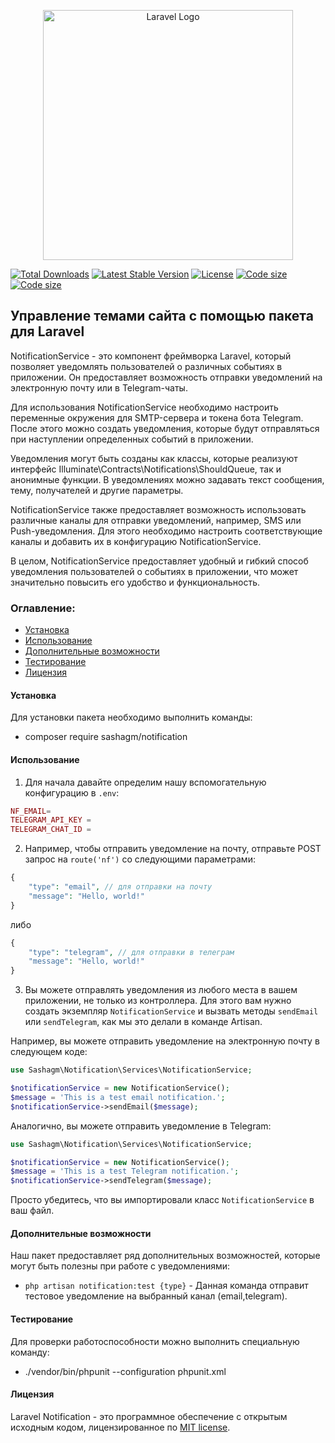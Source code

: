<p align="center"><a href="https://laravel.com" target="_blank"><img src="https://raw.githubusercontent.com/laravel/art/master/logo-lockup/5%20SVG/2%20CMYK/1%20Full%20Color/laravel-logolockup-cmyk-red.svg" width="400" alt="Laravel Logo"></a></p>

<p align="center">

<a href="https://packagist.org/packages/sashagm/notification"><img src="https://img.shields.io/packagist/dt/sashagm/notification" alt="Total Downloads"></a>
<a href="https://packagist.org/packages/sashagm/notification"><img src="https://img.shields.io/packagist/v/sashagm/notification" alt="Latest Stable Version"></a>
<a href="https://packagist.org/packages/sashagm/notification"><img src="https://img.shields.io/packagist/l/sashagm/notification" alt="License"></a>
<a href="https://packagist.org/packages/sashagm/notification"><img src="https://img.shields.io/github/languages/code-size/sashagm/notification" alt="Code size"></a>
<a href="https://packagist.org/packages/sashagm/notification"><img src="https://img.shields.io/packagist/stars/sashagm/notification" alt="Code size"></a>
</p>


## Управление темами сайта с помощью пакета для Laravel
NotificationService - это компонент фреймворка Laravel, который позволяет уведомлять пользователей о различных событиях в приложении. Он предоставляет возможность отправки уведомлений на электронную почту или в Telegram-чаты.

Для использования NotificationService необходимо настроить переменные окружения для SMTP-сервера и токена бота Telegram. После этого можно создать уведомления, которые будут отправляться при наступлении определенных событий в приложении.

Уведомления могут быть созданы как классы, которые реализуют интерфейс Illuminate\Contracts\Notifications\ShouldQueue, так и анонимные функции. В уведомлениях можно задавать текст сообщения, тему, получателей и другие параметры.

NotificationService также предоставляет возможность использовать различные каналы для отправки уведомлений, например, SMS или Push-уведомления. Для этого необходимо настроить соответствующие каналы и добавить их в конфигурацию NotificationService.

В целом, NotificationService предоставляет удобный и гибкий способ уведомления пользователей о событиях в приложении, что может значительно повысить его удобство и функциональность.

### Оглавление:

- [Установка](#установка)
- [Использование](#использование)
- [Дополнительные возможности](#дополнительные-возможности)
- [Тестирование](#тестирование)
- [Лицензия](#лицензия)

#### Установка

Для установки пакета необходимо выполнить команды:

- composer require sashagm/notification


#### Использование

1. Для начала давайте определим нашу вспомогательную конфигурацию в `.env`:

```php
NF_EMAIL= 
TELEGRAM_API_KEY = 
TELEGRAM_CHAT_ID = 
```

2. Например, чтобы отправить уведомление на почту, отправьте POST запрос на `route('nf')` со следующими параметрами:

```php
{
    "type": "email", // для отправки на почту
    "message": "Hello, world!"
}
```

либо 

```php
{
    "type": "telegram", // для отправки в телеграм
    "message": "Hello, world!"
}
```
3. Вы можете отправлять уведомления из любого места в вашем приложении, не только из контроллера. Для этого вам нужно создать экземпляр `NotificationService` и вызвать методы `sendEmail` или `sendTelegram`, как мы это делали в команде Artisan.

Например, вы можете отправить уведомление на электронную почту в следующем коде:

```php
use Sashagm\Notification\Services\NotificationService;

$notificationService = new NotificationService();
$message = 'This is a test email notification.';
$notificationService->sendEmail($message);
```

Аналогично, вы можете отправить уведомление в Telegram:

```php
use Sashagm\Notification\Services\NotificationService;

$notificationService = new NotificationService();
$message = 'This is a test Telegram notification.';
$notificationService->sendTelegram($message);
```

Просто убедитесь, что вы импортировали класс `NotificationService` в ваш файл.



#### Дополнительные возможности

Наш пакет предоставляет ряд дополнительных возможностей, которые могут быть полезны при работе с уведомлениями:

- `php artisan notification:test {type}` - Данная команда отправит тестовое уведомление на выбранный канал (email,telegram).


#### Тестирование

Для проверки работоспособности можно выполнить специальную команду:

- ./vendor/bin/phpunit --configuration phpunit.xml

#### Лицензия

Laravel Notification - это программное обеспечение с открытым исходным кодом, лицензированное по [MIT license](LICENSE.md ).
